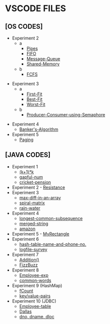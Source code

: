 # VSCODE FILES

## [OS CODES]
- Experiment 2
    - a
        - [Pipes](https://github.com/adithya3403/VSCODE-FILES/blob/main/OS/pipes.c)
        - [FIFO](https://github.com/adithya3403/VSCODE-FILES/tree/main/OS/fifo)
        - [Message-Queue](https://github.com/adithya3403/VSCODE-FILES/tree/main/OS/ipcMsgQ)
        - [Shared-Memory](https://github.com/adithya3403/VSCODE-FILES/tree/main/OS/ipc_shared_mem)
    - b
        - [FCFS](https://github.com/adithya3403/VSCODE-FILES/blob/main/OS/fcfs.c)
* Experiment 3
    - a
        - [First-Fit](https://github.com/adithya3403/VSCODE-FILES/blob/main/OS/fits/first.c)
        - [Best-Fit](https://github.com/adithya3403/VSCODE-FILES/blob/main/OS/fits/best.c)
        - [Worst-Fit](https://github.com/adithya3403/VSCODE-FILES/blob/main/OS/fits/worst.c)
    - b
        - [Producer-Consumer-using-Semaphore](https://github.com/adithya3403/VSCODE-FILES/blob/main/OS/producer_consumer_semaphores.c)
- Experiment 4
    - [Banker's-Algorithm](https://github.com/adithya3403/VSCODE-FILES/blob/main/OS/safety.c)
- Experiment 5
    - [Paging](https://github.com/adithya3403/VSCODE-FILES/blob/main/OS/paging.c)


## [JAVA CODES]
- Experiment 1
    - [(k+1)*k](https://github.com/adithya3403/VSCODE-FILES/blob/main/JAVA/q1a.java)
    - [gapful-num](https://github.com/adithya3403/VSCODE-FILES/blob/main/JAVA/q1b.java)
    - [cricket-pension](https://github.com/adithya3403/VSCODE-FILES/blob/main/JAVA/q1c.java)
- Experiment 2 - [Resistance](https://github.com/adithya3403/VSCODE-FILES/blob/main/JAVA/q2.java)
- Experiment 3
    - [max-diff-in-an-array](https://github.com/adithya3403/VSCODE-FILES/blob/main/JAVA/q3a.java)
    - [spiral-matrix](https://github.com/adithya3403/VSCODE-FILES/blob/main/JAVA/q3b.java)
    - [rain-water](https://github.com/adithya3403/VSCODE-FILES/blob/main/JAVA/q3c.java)
- Experiment 4
    - [longest-common-subsequence](https://github.com/adithya3403/VSCODE-FILES/blob/main/JAVA/q4a.java)
    - [merged-string](https://github.com/adithya3403/VSCODE-FILES/blob/main/JAVA/q4b.java)
    - [amazon](https://github.com/adithya3403/VSCODE-FILES/blob/main/JAVA/q4c.java)
- Experiment 5 - [MyRectangle](https://github.com/adithya3403/VSCODE-FILES/blob/main/JAVA/q5.java)
- Experiment 6
    - [hash-table-name-and-phone-no.](https://github.com/adithya3403/VSCODE-FILES/blob/main/JAVA/q6a.java)
    - [logfile-survey](https://github.com/adithya3403/VSCODE-FILES/blob/main/JAVA/q6b.java)
- Experiment 7
    - [Addition()](https://github.com/adithya3403/VSCODE-FILES/blob/main/JAVA/q7a.java)
    - [FizzBuzz](https://github.com/adithya3403/VSCODE-FILES/blob/main/JAVA/q7b.java)
- Experiment 8
    - [Employee-exp](https://github.com/adithya3403/VSCODE-FILES/blob/main/JAVA/q8a.java)
    - [common-words](https://github.com/adithya3403/VSCODE-FILES/blob/main/JAVA/q8b.java)
- Experiment 9 (HashMap)
    - [fCount](https://github.com/adithya3403/VSCODE-FILES/blob/main/JAVA/q9a.java)
    - [key/value-pairs](https://github.com/adithya3403/VSCODE-FILES/blob/main/JAVA/q9b.java)
- Experiment 10 (JDBC)
    - [Employee-table](https://github.com/adithya3403/VSCODE-FILES/blob/main/JAVA/q_10a.java)
    - [Dallas](https://github.com/adithya3403/VSCODE-FILES/blob/main/JAVA/q_10b.java)
    - [dno, dname, dloc](https://github.com/adithya3403/VSCODE-FILES/blob/main/JAVA/q_10c.java)
